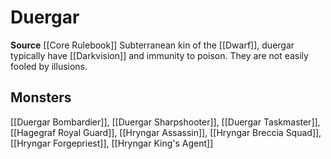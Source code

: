﻿---
id: '53'
name: Duergar
rarity: Common
source: '[[DATABASE/source/Core Rulebook|Core Rulebook]]'
trait:
- Duergar
type: Trait

---
# Duergar

**Source** [[Core Rulebook]] 
Subterranean kin of the [[Dwarf]], duergar typically have [[Darkvision]] and immunity to poison. They are not easily fooled by illusions.

## Monsters

[[Duergar Bombardier]], [[Duergar Sharpshooter]], [[Duergar Taskmaster]], [[Hagegraf Royal Guard]], [[Hryngar Assassin]], [[Hryngar Breccia Squad]], [[Hryngar Forgepriest]], [[Hryngar King's Agent]]